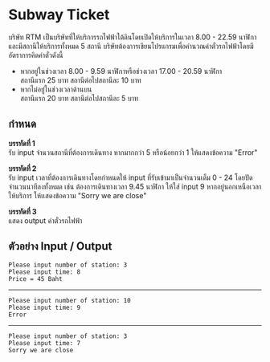 # Subway Ticket #

บริษัท RTM เป็นบริษัทที่ให้บริการรถไฟฟ้าใต้ดินโดยเปิดให้บริการในเวลา 8.00 - 22.59 นาฬิกา และมีสถานีให้บริการทั้งหมด 5 สถานี บริษัทต้องการเขียนโปรแกรมเพื่อคำนวณค่าตั๋วรถไฟฟ้าโดยมีอัตราการคิดค่าตั๋วดังนี้
- หากอยู่ในช่วงเวลา 8.00 - 9.59 นาฬิกาหรือช่วงเวลา 17.00 - 20.59 นาฬิกา  
สถานีแรก 25 บาท สถานีต่อไปสถานีละ 10 บาท
- หากไม่อยู่ในช่วงเวลาด้านบน  
สถานีแรก 20 บาท สถานีต่อไปสถานีละ 5 บาท

## กำหนด
**บรรทัดที่ 1**  
รับ input จำนวนสถานีที่ต้องการเดินทาง หากมากกว่า 5 หรือน้อยกว่า 1 ให้แสดงข้อความ "Error"

**บรรทัดที่ 2**  
รับ input เวลาที่ต้องการเดินทางโดยกำหนดให้ input ที่รับเข้ามาเป็นจำนวนเต็ม 0 - 24 โดยปัดจำนวนนาทีลงทั้งหมด เช่น ต้องการเดินทางเวลา 9.45 นาฬิกา ให้ใส่ input 9 หากอยู่นอกเหนือเวลาให้บริการ ให้เเสดงข้อความ "Sorry we are close"

**บรรทัดที่ 3**  
แสดง output ค่าตั๋วรถไฟฟ้า

## ตัวอย่าง Input / Output

    Please input number of station: 3
    Please input time: 8
    Price = 45 Baht
----------
    Please input number of station: 10
    Please input time: 9
    Error
----------
    Please input number of station: 3
    Please input time: 7
    Sorry we are close
